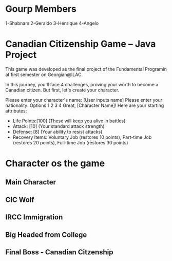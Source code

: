 # Gourp Members
1-Shabnam
2-Geraldo
3-Henrique
4-Angelo

# Canadian Citizenship Game – Java Project 
This game was developed as the final project of the Fundamental Programin at first semester on Georgian@ILAC.

In this journey, you'll face 4 challenges, proving your worth to become a Canadian citizen. But first, let's create your character.

Please enter your character's name: [User inputs name]
Please enter your nationality: Options 1 2 3 4
Great, [Character Name]! Here are your starting attributes:
- Life Points:[100] (These will keep you alive in battles)
- Attack: [10] (Your standard attack strength)
- Defense: [8] (Your ability to resist attacks)
- Recovery Items: Voluntary Job (restores 10 points), Part-time Job (restores 20 points), Full-time Job (restores 30 points)



# Character os the game

## Main Character

<imt srg="./images/hero1_1"/>

## CIC Wolf

<imt srg="./images/monster1_1"/>

## IRCC Immigration


<imt srg="./images/monster1_1"/>

## Big Headed from College


<imt srg="./images/monster1_1"/>

## Final Boss - Canadian Citzenship

<imt srg="./images/monster1_1"/>
